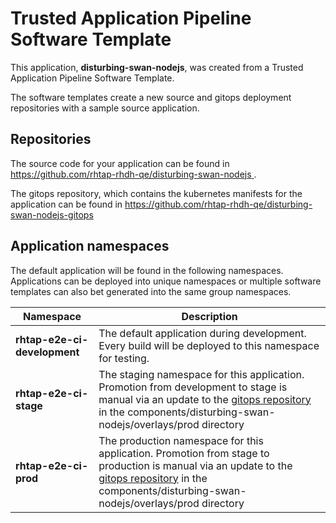 # Trusted Application Pipeline Software Template

This application, **disturbing-swan-nodejs**, was created from a Trusted Application Pipeline Software Template.

The software templates create a new source and gitops deployment repositories with a sample source application. 

## Repositories

The source code for your application can be found in [https://github.com/rhtap-rhdh-qe/disturbing-swan-nodejs ](https://github.com/rhtap-rhdh-qe/disturbing-swan-nodejs ).
 
The gitops repository, which contains the kubernetes manifests for the application can be found in 
[https://github.com/rhtap-rhdh-qe/disturbing-swan-nodejs-gitops ](https://github.com/rhtap-rhdh-qe/disturbing-swan-nodejs-gitops ) 

## Application namespaces 

The default application will be found in the following namespaces. Applications can be deployed into unique namespaces or multiple software templates can also bet generated into the same group namespaces.  

|  Namespace   |  Description   |  
| -------- | -------- |   
| **rhtap-e2e-ci-development** | The default application during development. Every build will be deployed to this namespace for testing. | 
| **rhtap-e2e-ci-stage** | The staging namespace for this application. Promotion from development to stage is manual via an update to the [gitops repository](https://github.com/rhtap-rhdh-qe/disturbing-swan-nodejs-gitops ) in the components/disturbing-swan-nodejs/overlays/prod directory |  
| **rhtap-e2e-ci-prod** | The production namespace for this application. Promotion from stage to production is manual via an update to the [gitops repository](https://github.com/rhtap-rhdh-qe/disturbing-swan-nodejs-gitops ) in the components/disturbing-swan-nodejs/overlays/prod directory | 